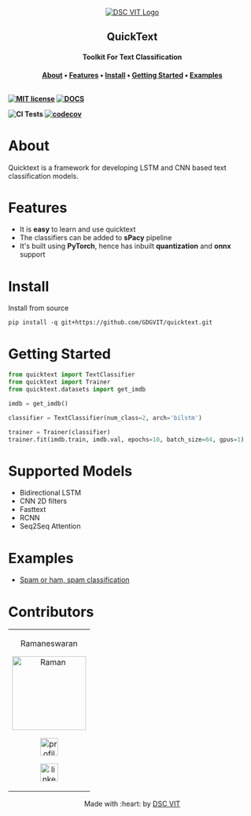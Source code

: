 
<p align="center">
<a href="https://dscvit.com">
	<img src="https://user-images.githubusercontent.com/30529572/72455010-fb38d400-37e7-11ea-9c1e-8cdeb5f5906e.png" alt="DSC VIT Logo"/>
</a>
	<h2 align="center"> QuickText </h2>
	<h4 align="center">Toolkit For Text Classification <h4>
</p>

<p align="center">
  <a href="#about">About</a> •
  <a href="#features">Features</a> •
  <a href="#installation">Install</a> •
  <a href="#getting-started">Getting Started</a> •
  <a href="#examples">Examples</a>
  <br> <br>

[![MIT license](https://img.shields.io/badge/License-MIT-blue.svg)](https://lbesson.mit-license.org/)
[![DOCS](https://img.shields.io/badge/Docs-latest-green.svg)](https://picturate.github.io/quickTextCassifier/) 


![CI Tests](https://github.com/GDGVIT/quicktext/workflows/CI%20Tests/badge.svg)
[![codecov](https://codecov.io/gh/picturate/qtc/branch/master/graph/badge.svg)](https://codecov.io/gh/GDGVIT/quicktext)

# About

Quicktext is a framework for developing LSTM and CNN based text classification models.

# Features

- It is __easy__ to learn and use quicktext
- The classifiers can be added to __sPacy__ pipeline
- It's built using __PyTorch__, hence has inbuilt __quantization__ and __onnx__ support

# Install

Install from source

```
pip install -q git+https://github.com/GDGVIT/quicktext.git
```

# Getting Started

```python
from quicktext import TextClassifier
from quicktext import Trainer
from quicktext.datasets import get_imdb

imdb = get_imdb()

classifier = TextClassifier(num_class=2, arch='bilstm')

trainer = Trainer(classifier)
trainer.fit(imdb.train, imdb.val, epochs=10, batch_size=64, gpus=1)
```

# Supported Models


- Bidirectional LSTM
- CNN 2D filters     
- Fasttext           
- RCNN               
- Seq2Seq Attention  


# Examples

- [Spam or ham, spam classification]()

# Contributors

<table>
<tr align="center">


<td>

Ramaneswaran

<p align="center">
<img src = "https://avatars0.githubusercontent.com/u/51799927?s=460&u=3a1e26881d54bc1c4cf2719f976aaa6783db0f54&v=4" width="150" height="150" alt="Raman">
</p>
<p align="center">

<a href = "https://github.com/ramaneswaran"><img src = "http://www.iconninja.com/files/241/825/211/round-collaboration-social-github-code-circle-network-icon.svg" alt="profile" width="36" height = "36"/></a>
<a href = "https://www.linkedin.com/in/ramaneswaran-s-76622416b/">

<img src = "http://www.iconninja.com/files/863/607/751/network-linkedin-social-connection-circular-circle-media-icon.svg" width="36" height="36" alt="linkedin"/>
</a>
</p>
</td>
</tr>
</table>

<p align="center">
	Made with :heart: by <a href="https://dscvit.com">DSC VIT</a>
</p>

